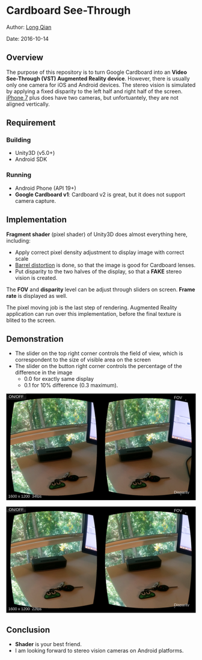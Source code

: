 Cardboard See-Through
===
Author: [Long Qian](https://longqian.me/aboutme)

Date: 2016-10-14

## Overview
The purpose of this repository is to turn Google Cardboard into an **Video See-Through (VST) Augmented Reality device**. However, there is usually only one camera for iOS and Android devices. The stereo vision is simulated by applying a fixed disparity to the left half and right half of the screen. [iPhone 7](http://www.apple.com/iphone-7/specs/) plus does have two cameras, but unfortuantely, they are not aligned vertically.

## Requirement
### Building
* Unity3D (v5.0+)
* Android SDK

### Running
* Android Phone (API 19+)
* **Google Cardboard v1**: Cardboard v2 is great, but it does not support camera capture. 

## Implementation
**Fragment shader** (pixel shader) of Unity3D does almost everything here, including:

* Apply correct pixel density adjustment to display image with correct scale
* [Barrel distortion](https://en.wikipedia.org/wiki/Distortion_(optics)) is done, so that the image is good for Cardboard lenses.
* Put disparity to the two halves of the display, so that a **FAKE** stereo vision is created.

The **FOV** and **disparity** level can be adjust through sliders on screen. **Frame rate** is displayed as well.

The pixel moving job is the last step of rendering. Augmented Reality application can run over this implementation, before the final texture is blited to the screen.

## Demonstration
* The slider on the top right corner controls the field of view, which is correspondent to the size of visible area on the screen
* The slider on the button right corner controls the percentage of the difference in the image
	* 0.0 for exactly same display
	* 0.1 for 10% difference (0.3 maximum).

![capture](capture_with_disparity.png "Capture with disparity")

![capture](capture_without_disparity.png "Capture without disparity")

## Conclusion
* **Shader** is your best friend.
* I am looking forward to stereo vision cameras on Android platforms.


